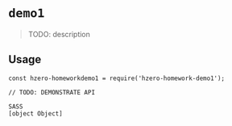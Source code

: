 # `demo1`

> TODO: description

## Usage

```
const hzero-homeworkdemo1 = require('hzero-homework-demo1');

// TODO: DEMONSTRATE API
```

```
SASS
[object Object]

```
